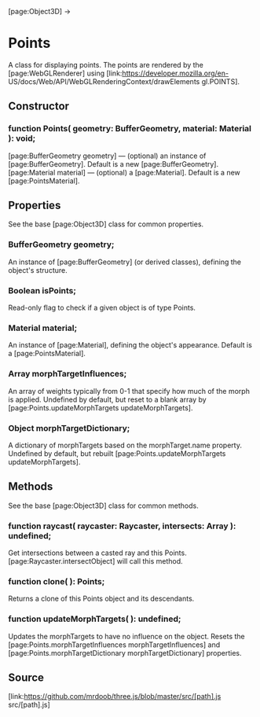 [page:Object3D] →

# Points

A class for displaying points. The points are rendered by the
[page:WebGLRenderer] using [link:https://developer.mozilla.org/en-
US/docs/Web/API/WebGLRenderingContext/drawElements gl.POINTS].

## Constructor

###  function Points( geometry: BufferGeometry, material: Material ): void;

[page:BufferGeometry geometry] — (optional) an instance of
[page:BufferGeometry]. Default is a new [page:BufferGeometry].  
[page:Material material] — (optional) a [page:Material]. Default is a new
[page:PointsMaterial].

## Properties

See the base [page:Object3D] class for common properties.

###  BufferGeometry geometry;

An instance of [page:BufferGeometry] (or derived classes), defining the
object's structure.

###  Boolean isPoints;

Read-only flag to check if a given object is of type Points.

###  Material material;

An instance of [page:Material], defining the object's appearance. Default is a
[page:PointsMaterial].

###  Array morphTargetInfluences;

An array of weights typically from 0-1 that specify how much of the morph is
applied. Undefined by default, but reset to a blank array by
[page:Points.updateMorphTargets updateMorphTargets].

###  Object morphTargetDictionary;

A dictionary of morphTargets based on the morphTarget.name property. Undefined
by default, but rebuilt [page:Points.updateMorphTargets updateMorphTargets].

## Methods

See the base [page:Object3D] class for common methods.

###  function raycast( raycaster: Raycaster, intersects: Array ): undefined;

Get intersections between a casted ray and this Points.
[page:Raycaster.intersectObject] will call this method.

###  function clone( ): Points;

Returns a clone of this Points object and its descendants.

###  function updateMorphTargets( ): undefined;

Updates the morphTargets to have no influence on the object. Resets the
[page:Points.morphTargetInfluences morphTargetInfluences] and
[page:Points.morphTargetDictionary morphTargetDictionary] properties.

## Source

[link:https://github.com/mrdoob/three.js/blob/master/src/[path].js
src/[path].js]

